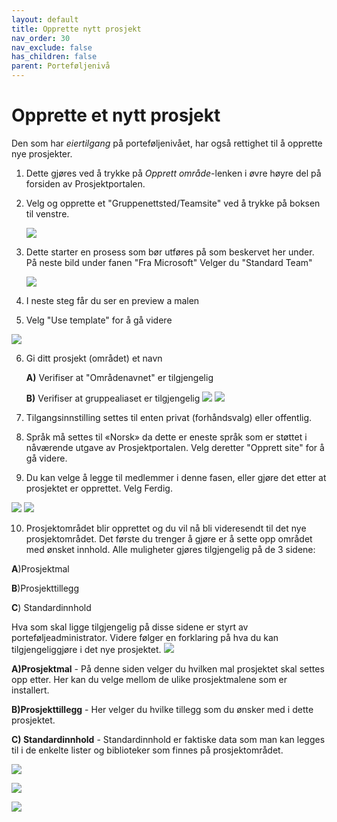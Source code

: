 ```yaml
---
layout: default
title: Opprette nytt prosjekt
nav_order: 30
nav_exclude: false
has_children: false
parent: Porteføljenivå
---
```


# Opprette et nytt prosjekt



Den som har *eiertilgang* på porteføljenivået, har også rettighet til å opprette nye prosjekter. 
1. Dette gjøres ved å trykke på *Opprett område*-lenken i øvre høyre del på forsiden av Prosjektportalen. 
2. Velg og opprette et "Gruppenettsted/Teamsite" ved å trykke på boksen til venstre.

   ![](./media/3.0-OpprettProsjekt.png)
   

3. Dette starter en prosess som bør utføres på som beskervet her under. På neste bild under fanen "Fra Microsoft" Velger du "Standard Team"

   ![](./media/3.0-StandardTeam.png)

4. I neste steg får du ser en preview a malen
5. Velg "Use template" for å gå videre
 
 ![](./media/3.0-VelgMal.png)

6. Gi ditt prosjekt (området) et navn
   
   **A)** Verifiser at "Områdenavnet" er tilgjengelig
   
   **B)** Verifiser at gruppealiaset er tilgjengelig
![](./media/3.0-Sitenavn.png)
![](./media/3.0-Sitenavn2.png)


8. Tilgangsinnstilling settes til enten privat (forhåndsvalg) eller offentlig.
9. Språk må settes til «Norsk» da dette er eneste språk som er støttet i nåværende utgave av Prosjektportalen. Velg deretter "Opprett site" for å gå videre.
10. Du kan velge å legge til medlemmer i denne fasen, eller gjøre det etter at prosjektet er opprettet. Velg Ferdig.

![](./media/3.0-Sitetilgang.png)
![](./media/3.0-Ferdigstill.png)

10. Prosjektområdet blir opprettet og du vil nå bli videresendt til det nye prosjektområdet.
Det første du trenger å gjøre er å sette opp området med ønsket innhold.
Alle muligheter gjøres tilgjengelig på de 3 sidene:

   **A**)Prosjektmal 
   
   **B**)Prosjekttillegg 
   
   **C**) Standardinnhold

Hva som skal ligge tilgjengelig på disse sidene er styrt av porteføljeadministrator. Videre følger en forklaring på hva du kan tilgjengeliggjøre i det nye prosjektet.
![](./media/3.0-SiteOppsett.png)

**A)Prosjektmal** - På denne siden velger du hvilken mal prosjektet skal settes opp etter. Her kan du velge mellom de ulike prosjektmalene som er installert.

**B)Prosjekttillegg** - Her velger du hvilke tillegg som du ønsker med i dette prosjektet.

**C) Standardinnhold** - Standardinnhold er faktiske data som man kan legges til i de enkelte lister og biblioteker som finnes på prosjektområdet.

![](./media/3.0-Prosjektmal.png)

![](./media/3.0-Prosjekttillegg.png)

![](./media/3.0-Standardinnhold.png)


